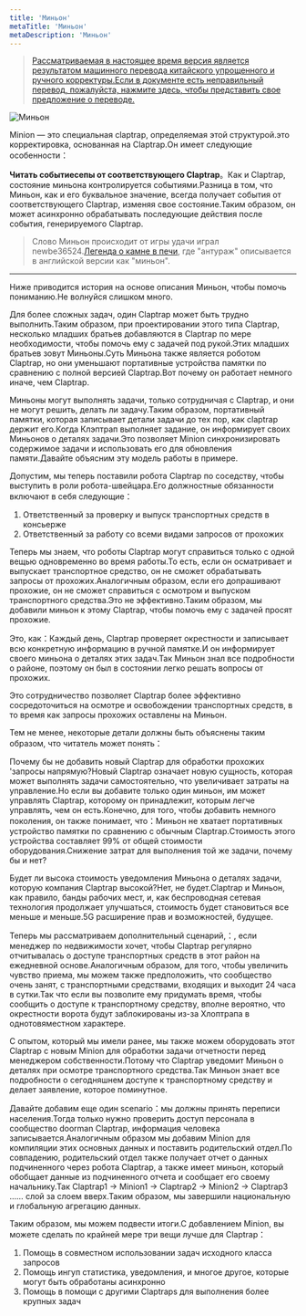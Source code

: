 ```yaml
---
title: 'Миньон'
metaTitle: 'Миньон'
metaDescription: 'Миньон'
---
```


> [Рассматриваемая в настоящее время версия является результатом машинного перевода китайского упрощенного и ручного корректуры.Если в документе есть неправильный перевод, пожалуйста, нажмите здесь, чтобы представить свое предложение о переводе.](https://crwd.in/newbeclaptrap)

![Миньон](/images/20190228-002.gif)

Minion — это специальная claptrap, определяемая этой структурой.это корректировка, основанная на Claptrap.Он имеет следующие особенности：

**Читать событиесепы от соответствующего Claptrap**。Как и Claptrap, состояние миньона контролируется событиями.Разница в том, что Миньон, как и его буквальное значение, всегда получает события от соответствующего Claptrap, изменяя свое состояние.Таким образом, он может асинхронно обрабатывать последующие действия после события, генерируемого Claptrap.

> Слово Миньон происходит от игры удачи играл newbe36524.[Легенда о камне в печи](https://zh.moegirl.org/%E7%82%89%E7%9F%B3%E4%BC%A0%E8%AF%B4), где "антураж" описывается в английской версии как "миньон".

---

Ниже приводится история на основе описания Миньон, чтобы помочь пониманию.Не волнуйся слишком много.

Для более сложных задач, один Claptrap может быть трудно выполнить.Таким образом, при проектировании этого типа Claptrap, несколько младших братьев добавляются в Claptrap по мере необходимости, чтобы помочь ему с задачей под рукой.Этих младших братьев зовут Миньоны.Суть Миньона также является роботом Claptrap, но они уменьшают портативные устройства памятки по сравнению с полной версией Claptrap.Вот почему он работает немного иначе, чем Claptrap.

Миньоны могут выполнять задачи, только сотрудничая с Claptrap, и они не могут решить, делать ли задачу.Таким образом, портативный памятки, которая записывает детали задачи до тех пор, как claptrap держит его.Когда Клэптрап выполняет задание, он информирует своих Миньонов о деталях задачи.Это позволяет Minion синхронизировать содержимое задачи и использовать его для обновления памяти.Давайте объясним эту модель работы в примере.

Допустим, мы теперь поставили робота Claptrap по соседству, чтобы выступить в роли робота-швейцара.Его должностные обязанности включают в себя следующие：

1. Ответственный за проверку и выпуск транспортных средств в консьерже
2. Ответственный за работу со всеми видами запросов от прохожих

Теперь мы знаем, что роботы Claptrap могут справиться только с одной вещью одновременно во время работы.То есть, если он осматривает и выпускает транспортное средство, он не сможет обрабатывать запросы от прохожих.Аналогичным образом, если его допрашивают прохожие, он не сможет справиться с осмотром и выпуском транспортного средства.Это не эффективно.Таким образом, мы добавили миньон к этому Claptrap, чтобы помочь ему с задачей просят прохожие.

Это, как：Каждый день, Claptrap проверяет окрестности и записывает всю конкретную информацию в ручной памятке.И он информирует своего миньона о деталях этих задач.Так Миньон знал все подробности о районе, поэтому он был в состоянии легко решать вопросы от прохожих.

Это сотрудничество позволяет Claptrap более эффективно сосредоточиться на осмотре и освобождении транспортных средств, в то время как запросы прохожих оставлены на Миньон.

Тем не менее, некоторые детали должны быть объяснены таким образом, что читатель может понять：

Почему бы не добавить новый Claptrap для обработки прохожих 'запросы напрямую?Новый Claptrap означает новую сущность, которая может выполнять задачи самостоятельно, что увеличивает затраты на управление.Но если вы добавите только один миньон, им может управлять Claptrap, которому он принадлежит, которым легче управлять, чем он есть.Конечно, для того, чтобы добавить немного поколения, он также понимает, что：Миньон не хватает портативных устройство памятки по сравнению с обычным Claptrap.Стоимость этого устройства составляет 99% от общей стоимости оборудования.Снижение затрат для выполнения той же задачи, почему бы и нет?

Будет ли высока стоимость уведомления Миньона о деталях задачи, которую компания Claptrap высокой?Нет, не будет.Claptrap и Миньон, как правило, банды рабочих мест, и, как беспроводная сетевая технология продолжает улучшаться, стоимость будет становиться все меньше и меньше.5G расширение прав и возможностей, будущее.

Теперь мы рассматриваем дополнительный сценарий,：, если менеджер по недвижимости хочет, чтобы Claptrap регулярно отчитывалась о доступе транспортных средств в этот район на ежедневной основе.Аналогичным образом, для того, чтобы увеличить чувство приема, мы можем также предположить, что сообщество очень занят, с транспортными средствами, входящих и выходит 24 часа в сутки.Так что если вы позволите ему придумать время, чтобы сообщить о доступе к транспортному средству, вполне вероятно, что окрестности ворота будут заблокированы из-за Хлоптрапа в однотовяместном характере.

С опытом, который мы имели ранее, мы также можем оборудовать этот Claptrap с новым Minion для обработки задачи отчетности перед менеджером собственности.Потому что Claptrap уведомит Миньон о деталях при осмотре транспортного средства.Так Миньон знает все подробности о сегодняшнем доступе к транспортному средству и делает заявление, которое поминутное.

Давайте добавим еще один scenario：мы должны принять переписи населения.Тогда только нужно проверить доступ персонала в сообщество doorman Claptrap, информация человека записывается.Аналогичным образом мы добавим Minion для компиляции этих основных данных и поставить родительский отдел.По совпадению, родительский отдел также получает отчет о данных подчиненного через робота Claptrap, а также имеет миньон, который обобщает данные из подчиненного отчета и сообщает его своему начальнику.Так Claptrap1 -> Minion1 -> Claptrap2 -> Minion2 -> Claptrap3 …… слой за слоем вверх.Таким образом, мы завершили национальную и глобальную агрегацию данных.

Таким образом, мы можем подвести итоги.С добавлением Minion, вы можете сделать по крайней мере три вещи лучше для Claptrap：

1. Помощь в совместном использовании задач исходного класса запросов
2. Помощь ингуп статистика, уведомления, и многое другое, которые могут быть обработаны асинхронно
3. Помощь в помощи с другими Claptraps для выполнения более крупных задач
